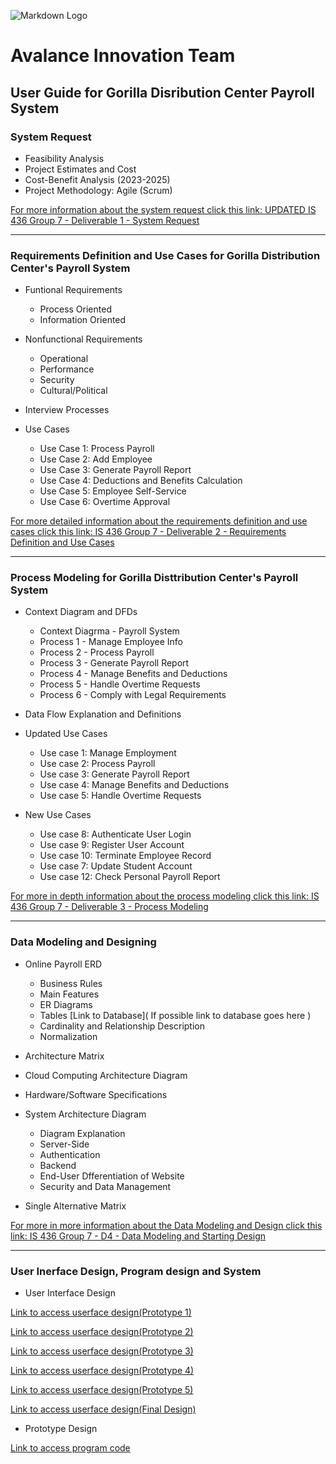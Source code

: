<!-- Images -->
![Markdown Logo](https://markdown-here.com/img/icon256.png)

<!-- Headings -->
# Avalance Innovation Team
## User Guide for Gorilla Disribution Center Payroll System
### System Request
* Feasibility Analysis
* Project Estimates and Cost
* Cost-Benefit Analysis (2023-2025)
* Project Methodology: Agile (Scrum)

[For more information about the system request click this link: UPDATED IS 436 Group 7 - Deliverable 1 - System Request](https://github.com/tnisbett1995/IS-436-Group-7-Project/blob/main/UPDATED%20IS436%20Group%207%20-%20Deliverable%201%20System%20Request.docx)

---

### Requirements Definition and Use Cases for Gorilla Distribution Center's Payroll System
* Funtional Requirements

    * Process Oriented 
    * Information Oriented

* Nonfunctional Requirements

    * Operational
    * Performance
    * Security
    * Cultural/Political

* Interview Processes
* Use Cases
    
    * Use Case 1: Process Payroll
    * Use Case 2: Add Employee
    * Use Case 3: Generate Payroll Report
    * Use Case 4: Deductions and Benefits Calculation
    * Use Case 5: Employee Self-Service
    * Use Case 6: Overtime Approval

[For more detailed information about the requirements definition and use cases click this link: IS 436 Group 7 - Deliverable 2 - Requirements Definition and Use Cases](https://github.com/tnisbett1995/IS-436-Group-7-Project/blob/main/IS436%20Group%207%20-%20Deliverable%202%20Requirements%20Definition%20Document%20and%20Use%20Cases.docx)

---

### Process Modeling for Gorilla Disttribution Center's Payroll System

* Context Diagram and DFDs

    * Context Diagrma - Payroll System
    * Process 1 - Manage Employee Info
    * Process 2 - Process Payroll
    * Process 3 - Generate Payroll Report
    * Process 4 - Manage Benefits and Deductions
    * Process 5 - Handle Overtime Requests
    * Process 6 - Comply with Legal Requirements

* Data Flow Explanation and Definitions
* Updated Use Cases
    
    * Use case 1: Manage Employment
    * Use case 2: Process Payroll
    * Use case 3: Generate Payroll Report
    * Use case 4: Manage Benefits and Deductions
    * Use case 5: Handle Overtime Requests
* New Use Cases

    * Use case 8: Authenticate User Login
    * Use case 9: Register User Account
    * Use case 10: Terminate Employee Record
    * Use case 7: Update Student Account
    * Use case 12: Check Personal Payroll Report

[For more in depth information about the process modeling click this link: IS 436 Group 7 - Deliverable 3 - Process Modeling](https://github.com/tnisbett1995/IS-436-Group-7-Project/blob/main/IS436%20Group%207%20-%20Process%20Modeling.docx)

---

### Data Modeling and Designing
* Online Payroll ERD

    * Business Rules
    * Main Features 
    * ER Diagrams
    * Tables
    [Link to Database]( If possible link to database goes here )
    * Cardinality and Relationship Description
    * Normalization

* Architecture Matrix
* Cloud Computing Architecture Diagram
* Hardware/Software Specifications
* System Architecture Diagram
    
    * Diagram Explanation
    * Server-Side
    * Authentication
    * Backend
    * End-User Dfferentiation of Website
    * Security and Data Management
* Single Alternative Matrix

[For more in more information about the Data Modeling and Design click this link: IS 436 Group 7 - D4 - Data Modeling and Starting Design](https://github.com/tnisbett1995/IS-436-Group-7-Project/blob/main/IS436%20-%20D4%20Data%20Modeling%20and%20Starting%20Design.docx)

---
### User Inerface Design, Program design and System
* User Interface Design

[Link to access userface design(Prototype 1)](https://swe.umbc.edu/~nsubba1/test1/project/home.php)

[Link to access userface design(Prototype 2)](https://swe.umbc.edu/~nsubba1/prototypev2/PayrollSystem/dropdown.php)

[Link to access userface design(Prototype 3)](https://swe.umbc.edu/~nsubba1/prototypev3/PayrollSystem/dropdown.php)

[Link to access userface design(Prototype 4)]( https://swe.umbc.edu/~nsubba1/prototypev4/PayrollSystem/signup.php)

[Link to access userface design(Prototype 5)]( https://swe.umbc.edu/~nsubba1/prototypev5/PayrollSystem/dropdown.php)

[Link to access userface design(Final Design)]( https://swe.umbc.edu/~nsubba1/prototypev6/PayrollSystem/dropdown.php)

* Prototype Design

[Link to access program code]()




